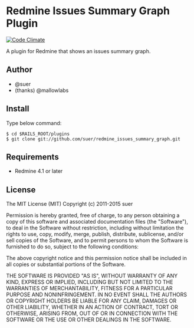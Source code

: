 Redmine Issues Summary Graph Plugin
==============================

[![Code Climate](https://codeclimate.com/github/suer/redmine_issues_summary_graph.png)](https://codeclimate.com/github/suer/redmine_issues_summary_graph)

A plugin for Redmine that shows an issues summary graph.

Author
------------------------------
* @suer
* (thanks) @mallowlabs

Install
------------------------------
Type below command:

    $ cd $RAILS_ROOT/plugins
    $ git clone git://github.com/suer/redmine_issues_summary_graph.git

Requirements
------------------------------
* Redmine 4.1 or later

License
------------------------------
The MIT License (MIT)
Copyright (c) 2011-2015 suer

Permission is hereby granted, free of charge, to any person obtaining a copy of this software and associated documentation files (the "Software"), to deal in the Software without restriction, including without limitation the rights to use, copy, modify, merge, publish, distribute, sublicense, and/or sell copies of the Software, and to permit persons to whom the Software is furnished to do so, subject to the following conditions:

The above copyright notice and this permission notice shall be included in all copies or substantial portions of the Software.

THE SOFTWARE IS PROVIDED "AS IS", WITHOUT WARRANTY OF ANY KIND, EXPRESS OR IMPLIED, INCLUDING BUT NOT LIMITED TO THE WARRANTIES OF MERCHANTABILITY, FITNESS FOR A PARTICULAR PURPOSE AND NONINFRINGEMENT. IN NO EVENT SHALL THE AUTHORS OR COPYRIGHT HOLDERS BE LIABLE FOR ANY CLAIM, DAMAGES OR OTHER LIABILITY, WHETHER IN AN ACTION OF CONTRACT, TORT OR OTHERWISE, ARISING FROM, OUT OF OR IN CONNECTION WITH THE SOFTWARE OR THE USE OR OTHER DEALINGS IN THE SOFTWARE.
